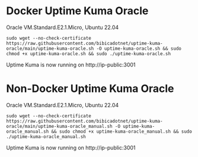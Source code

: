 # Docker Uptime Kuma Oracle
Oracle VM.Standard.E2.1.Micro, Ubuntu 22.04

```shell
sudo wget --no-check-certificate https://raw.githubusercontent.com/bibicadotnet/uptime-kuma-oracle/main/uptime-kuma-oracle.sh -O uptime-kuma-oracle.sh && sudo chmod +x uptime-kuma-oracle.sh && sudo ./uptime-kuma-oracle.sh
```
Uptime Kuma is now running on http://ip-public:3001
# Non-Docker Uptime Kuma Oracle
Oracle VM.Standard.E2.1.Micro, Ubuntu 22.04

```shell
sudo wget --no-check-certificate https://raw.githubusercontent.com/bibicadotnet/uptime-kuma-oracle/main/uptime-kuma-oracle_manual.sh -O uptime-kuma-oracle_manual.sh && sudo chmod +x uptime-kuma-oracle_manual.sh && sudo ./uptime-kuma-oracle_manual.sh
```
Uptime Kuma is now running on http://ip-public:3001



